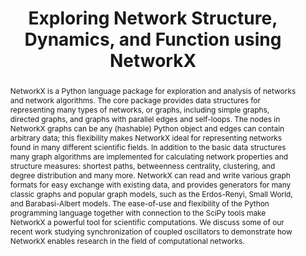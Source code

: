 ---
title: Exploring Network Structure, Dynamics, and Function using NetworkX
abstract: |
  NetworkX is a Python language package for exploration and analysis of
  networks and network algorithms. The core package provides data
  structures for representing many types of networks, or graphs,
  including simple graphs, directed graphs, and graphs with parallel
  edges and self-loops. The nodes in NetworkX graphs can be any
  (hashable) Python object and edges can contain arbitrary data; this
  flexibility makes NetworkX ideal for representing networks found in
  many different scientific fields.
  In addition to the basic data structures many graph algorithms are
  implemented for calculating network properties and structure measures:
  shortest paths, betweenness centrality, clustering, and degree
  distribution and many more. NetworkX can read and write various graph
  formats for easy exchange with existing data, and provides generators
  for many classic graphs and popular graph models, such as the
  Erdos-Renyi, Small World, and Barabasi-Albert models.
  The ease-of-use and flexibility of the Python programming language
  together with connection to the SciPy tools make NetworkX a powerful
  tool for scientific computations. We discuss some of our recent work
  studying synchronization of coupled oscillators to demonstrate how
  NetworkX enables research in the field of computational networks.
---